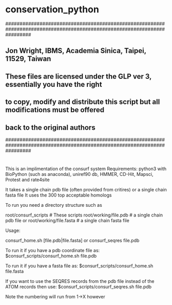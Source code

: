 # conservation_python
#########################################################################################################################
## Jon Wright, IBMS, Academia Sinica, Taipei, 11529, Taiwan
## These files are licensed under the GLP ver 3, essentially you have the right
## to copy, modify and distribute this script but all modifications must be offered
## back to the original authors
#########################################################################################################################
#
This is an implimentation of the consurf system
Requirements:
python3 with BioPython (such as anaconda), uniref90 db, HMMER, CD-Hit, Mapsci,
Protest and rate4site

It takes a single chain pdb file (often provided from critires) or a single chain fasta file
It uses the 300 top acceptable homologs

To run you need a directory structure such as

root/consurf_scripts   # These scripts
root/working/file.pdb  # a single chain pdb file
    or
root/working/file.fasta # a single chain fasta file

Usage:

consurf_home.sh [file.pdb|file.fasta] or consurf_seqres file.pdb

To run it if you have a pdb coordinate file as:
   $consurf_scripts/consurf_home.sh file.pdb

To run it if you have a fasta file as:
   $consurf_scripts/consurf_home.sh file.fasta

If you want to use the SEQRES records from the pdb file instead of the ATOM records then use:
   $consurf_scripts/consurf_seqres.sh file.pdb

Note the numbering will run from 1->X however
